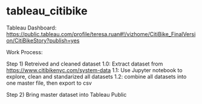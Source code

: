 # tableau_citibike

Tableau Dashboard: 
https://public.tableau.com/profile/teresa.ruan#!/vizhome/CitiBike_FinalVersion/CitiBikeStory?publish=yes


Work Process: 

Step 1) Retreived and cleaned dataset
1.0: Extract dataset from https://www.citibikenyc.com/system-data
1.1: Use Jupyter notebook to explore, clean and standarized all datasets
1.2: combine all datasets into one master file, then export to csv


Step 2) Bring master dataset into Tableau Public
